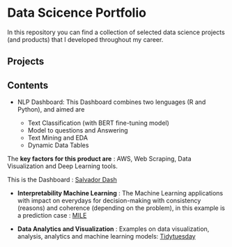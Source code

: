 # Data Scicence Portfolio

In this repository you can find a collection of selected data science projects (and products) that I developed throughout my career.

## Projects 

## Contents 

* NLP Dashboard: This Dashboard combines two lenguages (R and Python), and aimed are 
   
    + Text Classification (with BERT fine-tuning model)
    + Model to questions and Answering 
    + Text Mining and EDA
    + Dynamic Data Tables


The **key factors for this product are** : AWS, Web Scraping, Data Visualization and Deep Learning tools.

This is the Dashboard : [Salvador Dash](https://danieljimenez.shinyapps.io/salvador/)


* **Interpretability Machine Learning** : The Machine Learning applications with impact on everydays for decision-making with consistency (reasons) and coherence (depending on the problem), in this example is a prediction case : [MILE](https://www.danieljimenezm.com/post/2020-07-18-models_interpretability/)


* **Data Analytics and Visualization** : Examples on data visualization, analysis, analytics and machine learning models: [Tidytuesday](https://github.com/carlosjimenez88M/Tidy-tuesday)
